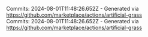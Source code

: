 Commits: 2024-08-01T11:48:26.652Z - Generated via https://github.com/marketplace/actions/artificial-grass
<br>
Commits: 2024-08-01T11:48:26.652Z - Generated via https://github.com/marketplace/actions/artificial-grass
<br>
